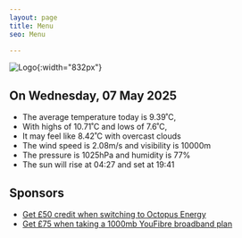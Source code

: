 ```yaml
---
layout: page
title: Menu
seo: Menu

---
```


![Logo](/images/logo.jpg){:width="832px"}

<!-- weather_marker starts -->
## On Wednesday, 07 May 2025

- The average temperature today is 9.39˚C,
- With highs of 10.71˚C and lows of 7.6˚C,
- It may feel like 8.42˚C with overcast clouds
- The wind speed is 2.08m/s and visibility is 10000m
- The pressure is 1025hPa and humidity is 77%
- The sun will rise at 04:27 and set at 19:41

<!-- weather_marker ends -->

## Sponsors

- [Get £50 credit when switching to Octopus Energy](https://bit.ly/3oD1nnS)
- [Get £75 when taking a 1000mb YouFibre broadband plan](https://aklam.io/91zWhU?)
